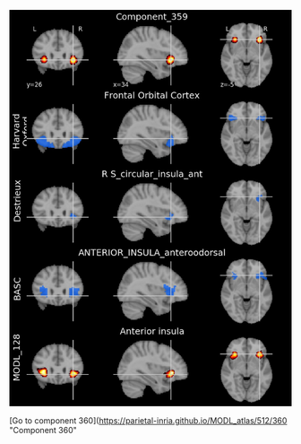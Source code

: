 


![359](preliminary/359.jpg "Component 359")

[Go to component 360](https://parietal-inria.github.io/MODL_atlas/512/360 "Component 360"